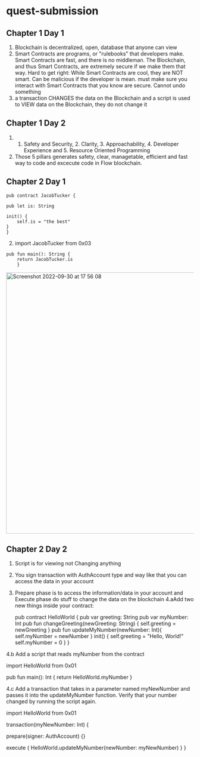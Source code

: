 # quest-submission

## Chapter 1 Day 1 
1. Blockchain is decentralized, open, database that anyone can view
2. Smart Contracts are programs, or "rulebooks" that developers make. Smart Contracts are fast, and there is no middleman. The Blockchain, and thus Smart Contracts, are extremely secure if we make them that way. Hard to get right: While Smart Contracts are cool, they are NOT smart. Can be malicious if the developer is mean. must make sure you interact with Smart Contracts that you know are secure. Cannot undo something
3. a transaction CHANGES the data on the Blockchain and a script is used to VIEW data on the Blockchain, they do not change it

## Chapter 1 Day 2
1. 1. Safety and Security, 2. Clarity, 3. Approachability, 4. Developer Experience and 5. Resource Oriented Programming
2. Those 5 pillars generates safety, clear, managetable, efficient and fast way to code and excecute code in Flow blockchain.

## Chapter 2 Day 1

``` cadence
pub contract JacobTucker {

pub let is: String

init() {
    self.is = "the best"
}
}
```
2. import JacobTucker from 0x03
```cadence
pub fun main(): String {
    return JacobTucker.is
    }
```
<img width="700" alt="Screenshot 2022-09-30 at 17 56 08" src="https://user-images.githubusercontent.com/114108357/193298113-0ccbd9a0-59db-4eb4-a239-62076f10fa7b.png">


## Chapter 2 Day 2
1. Script is for viewing not Changing anything
2. You sign transaction with AuthAccount type and way like that you can access the data in your account
3. Prepare phase is to access the information/data in your account and Execute phase do stuff to change the data on the blockchain
4.aAdd two new things inside your contract:

    pub contract HelloWorld {
        pub var greeting: String
        pub var myNumber: Int
        pub fun changeGreeting(newGreeting: String) {
            self.greeting = newGreeting
        }
        pub fun updateMyNumber(newNumber: Int){
            self.myNumber = newNumber
        }
        init() {
            self.greeting = "Hello, World!"
            self.myNumber = 0
        }
    }


4.b Add a script that reads myNumber from the contract

import HelloWorld from 0x01

pub fun main(): Int {
    return HelloWorld.myNumber
}

4.c Add a transaction that takes in a parameter named myNewNumber and passes it into the updateMyNumber function. Verify that your number changed by running the script again.

import HelloWorld from 0x01

transaction(myNewNumber: Int) {

  prepare(signer: AuthAccount) {}

  execute {
    HelloWorld.updateMyNumber(newNumber: myNewNumber)
  }
}
